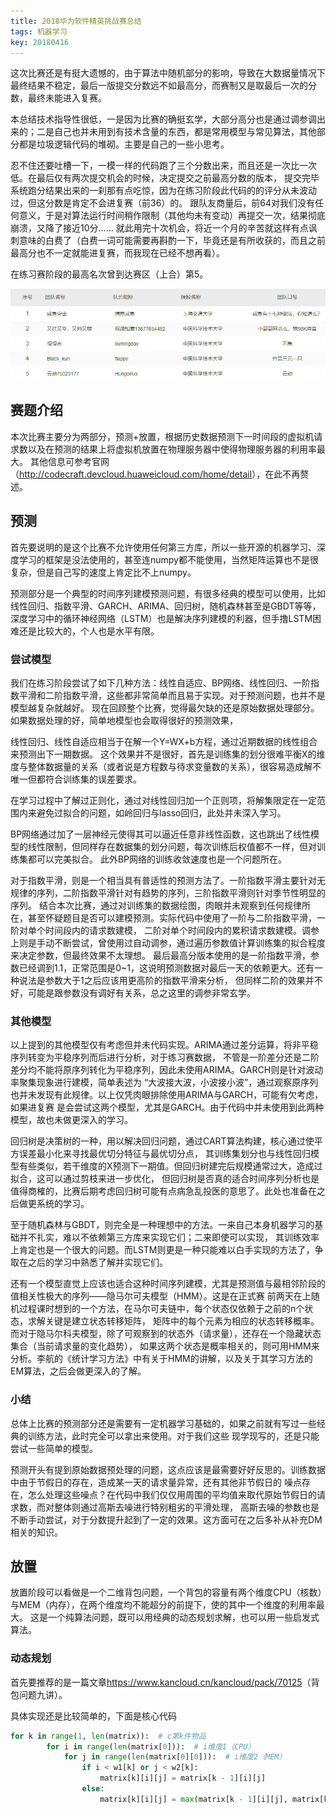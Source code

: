 ```yaml
---
title: 2018华为软件精英挑战赛总结
tags: 机器学习
key: 20180416
---
```


这次比赛还是有挺大遗憾的，由于算法中随机部分的影响，导致在大数据量情况下最终结果不稳定，最后一版提交分数远不如最高分，而赛制又是取最后一次的分数，最终未能进入复赛。

本总结技术指导性很低，一是因为比赛的确挺玄学，大部分高分也是通过调参调出来的；二是自己也并未用到有技术含量的东西，都是常用模型与常见算法，其他部分都是垃圾逻辑代码的堆砌。主要是自己的一些小思考。
<!--more-->

忍不住还要吐槽一下，一模一样的代码跑了三个分数出来，而且还是一次比一次低。在最后仅有两次提交机会的时候，决定提交之前最高分数的版本，
提交完毕系统跑分结果出来的一刹那有点吃惊，因为在练习阶段此代码的的评分从未波动过，但这分数是肯定不会进复赛（前36）的。
跟队友商量后，前64对我们没有任何意义，于是对算法运行时间稍作限制（其他均未有变动）再提交一次，结果彻底崩溃，又降了接近10分......
就此用完十次机会，将近一个月的辛苦就这样有点讽刺意味的白费了（白费一词可能需要再斟酌一下，毕竟还是有所收获的，而且之前最高分也不一定就能进复赛，而我现在已经不想再看）。

在练习赛阶段的最高名次曾到达赛区（上合）第5。

![image](https://github.com/kanyuanzhi/kanyuanzhi.github.io/raw/master/assets/myimages/20180416205144.jpg)

## 赛题介绍

本次比赛主要分为两部分，预测+放置，根据历史数据预测下一时间段的虚拟机请求数以及在预测的结果上将虚拟机放置在物理服务器中使得物理服务器的利用率最大。
其他信息可参考官网（<http://codecraft.devcloud.huaweicloud.com/home/detail>），在此不再赘述。

## 预测

首先要说明的是这个比赛不允许使用任何第三方库，所以一些开源的机器学习、深度学习的框架是没法使用的，甚至连numpy都不能使用，当然矩阵运算也不是很复杂，但是自己写的速度上肯定比不上numpy。

预测部分是一个典型的时间序列建模预测问题，有很多经典的模型可以使用，比如线性回归、指数平滑、GARCH、ARIMA、回归树，随机森林甚至是GBDT等等，
深度学习中的循环神经网络（LSTM）也是解决序列建模的利器，但手撸LSTM困难还是比较大的，个人也是水平有限。

### 尝试模型

我们在练习阶段尝试了如下几种方法：线性自适应、BP网络、线性回归、一阶指数平滑和二阶指数平滑，这些都非常简单而且易于实现。对于预测问题，也并不是模型越复杂就越好。
现在回顾整个比赛，觉得最欠缺的还是原始数据处理部分。如果数据处理的好，简单地模型也会取得很好的预测效果，

线性回归、线性自适应相当于在解一个Y=WX+b方程，通过近期数据的线性组合来预测出下一期数据。
这个效果并不是很好，首先是训练集的划分很难平衡X的维度与整体数据量的关系（或者说是方程数与待求变量数的关系），很容易造成解不唯一但都符合训练集的误差要求。

在学习过程中了解过正则化，通过对线性回归加一个正则项，将解集限定在一定范围内来避免过拟合的问题，如岭回归与lasso回归，此处并未深入学习。

BP网络通过加了一层神经元使得其可以逼近任意非线性函数，这也跳出了线性模型的线性限制，但同样存在数据集的划分问题，每次训练后权值都不一样，但对训练集都可以完美拟合。
此外BP网络的训练收敛速度也是一个问题所在。

对于指数平滑，则是一个相当具有普适性的预测方法了。一阶指数平滑主要针对无规律的序列，二阶指数平滑针对有趋势的序列，三阶指数平滑则针对季节性明显的序列。
结合本次比赛，通过对训练集的数据绘图，肉眼并未观察到任何规律所在，甚至怀疑题目是否可以建模预测。实际代码中使用了一阶与二阶指数平滑，一阶对单个时间段内的请求数建模，
二阶对单个时间段内的累积请求数建模。调参上则是手动不断尝试，曾使用过自动调参，通过遍历参数值计算训练集的拟合程度来决定参数，但最终效果不太理想。
最后最高分版本使用的是一阶指数平滑，参数已经调到1.1，正常范围是0~1，这说明预测数据对最后一天的依赖更大。还有一种说法是参数大于1之后应该用更高阶的指数平滑来分析，
但同样二阶的效果并不好，可能是跟参数没有调好有关系，总之这里的调参非常玄学。

### 其他模型

以上提到的其他模型仅有考虑但并未代码实现。ARIMA通过差分运算，将非平稳序列转变为平稳序列而后进行分析，对于练习赛数据，
不管是一阶差分还是二阶差分均不能将原序列转化为平稳序列，因此未使用ARIMA。GARCH则是针对波动率聚集现象进行建模，简单表述为
“大波接大波，小波接小波”，通过观察原序列也并未发现有此规律。以上仅凭肉眼排除使用ARIMA与GARCH，可能有欠考虑，如果进复赛
是会尝试这两个模型，尤其是GARCH。由于代码中并未使用到此两种模型，故也未做更深入的学习。

回归树是决策树的一种，用以解决回归问题，通过CART算法构建，核心通过使平方误差最小化来寻找最优切分特征与最优切分点，
其训练集划分也与线性回归模型有些类似，若干维度的X预测下一期值。但回归树建完后规模通常过大，造成过拟合，这可以通过剪枝来进一步优化，
但回归树是否真的适合时间序列分析也是值得商榷的，比赛后期考虑回归树可能有点病急乱投医的意思了。此处也准备在之后做更系统的学习。

至于随机森林与GBDT，则完全是一种理想中的方法。一来自己本身机器学习的基础并不扎实，难以不依赖第三方库来实现它们；二来即使可以实现，
其训练效率上肯定也是一个很大的问题。而LSTM则更是一种只能难以白手实现的方法了，争取在之后的学习中熟悉了解并实现它们。

还有一个模型直觉上应该也适合这种时间序列建模，尤其是预测值与最相邻阶段的值相关性极大的序列——隐马尔可夫模型（HMM）。这是在正式赛
前两天在上随机过程课时想到的一个方法，在马尔可夫链中，每个状态仅依赖于之前的n个状态，求解关键是建立状态转移矩阵，
矩阵中的每个元素为相应的状态转移概率。而对于隐马尔科夫模型，除了可观察到的状态外（请求量），还存在一个隐藏状态集合（当前请求量的变化趋势），
如果这两个状态是概率相关的，则可用HMM来分析。李航的《统计学习方法》中有关于HMM的讲解，以及关于其学习方法的EM算法，之后会做更深入的了解。

### 小结

总体上比赛的预测部分还是需要有一定机器学习基础的，如果之前就有写过一些经典的训练方法，此时完全可以拿出来使用。对于我们这些
现学现写的，还是只能尝试一些简单的模型。

预测开头有提到原始数据预处理的问题，这点应该是最需要好好反思的。训练数据中由于节假日的存在，造成某一天的请求量异常，还有其他非节假日的
噪点存在，怎么处理这些噪点？在代码中我们仅仅用周围的平均值来取代原始节假日的请求数，而对整体则通过高斯去噪进行特别粗劣的平滑处理，
高斯去噪的参数也是不断手动尝试，对于分数提升起到了一定的效果。这方面可在之后多补从补充DM相关的知识。

## 放置

放置阶段可以看做是一个二维背包问题，一个背包的容量有两个维度CPU（核数）与MEM（内存），在两个维度均不能超分的前提下，使的其中一个维度的利用率最大。
这是一个纯算法问题，既可以用经典的动态规划求解，也可以用一些启发式算法。

### 动态规划

首先要推荐的是一篇文章<https://www.kancloud.cn/kancloud/pack/70125>（背包问题九讲）。

具体实现还是比较简单的，下面是核心代码
```python
for k in range(1, len(matrix)):  # c第k件物品
        for i in range(len(matrix[0])):  # i维度1（CPU）
            for j in range(len(matrix[0][0])):  # i维度2（MEM）
                if i < w1[k] or j < w2[k]:
                    matrix[k][i][j] = matrix[k - 1][i][j]
                else:
                    matrix[k][i][j] = max(matrix[k - 1][i][j], matrix[k - 1][i - w1[k]][j - w2[k]] + v[k])

```